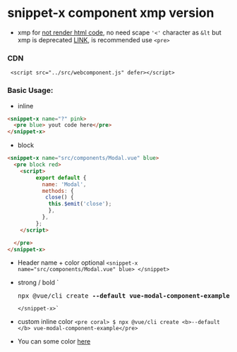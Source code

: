 # snippet-x component xmp version

- xmp for <ins>not render html code</ins>, no need scape `'<'` character as `&lt` but xmp is deprecated [LINK](https://developer.mozilla.org/en-US/docs/Web/HTML/Element/xmp), is recommended use `<pre>`

### CDN

` <script src="../src/webcomponent.js" defer></script>`

### Basic Usage:

- inline

```html
<snippet-x name="?" pink>
  <pre blue> yout code here</pre>
</snippet-x>
```

- block

```html
<snippet-x name="src/components/Modal.vue" blue>
  <pre block red>
    <script>
         export default {
           name: 'Modal',
           methods: {
            close() {
             this.$emit('close');
             },
           },
         };
    </script>

  </pre>
</snippet-x>
```

- Header name + color optional
  `<snippet-x name="src/components/Modal.vue" blue> </snippet>`

- strong / bold
  ` <snippet-x name="Footer.vue">
  <pre>
  npx @vue/cli create <b>--default vue-modal-component-example</b>
  </pre>
      </snippet-x>`
- custom inline color `<pre coral> $ npx @vue/cli create <b>--default </b> vue-modal-component-example</pre>`

- You can some color [here](https://design.volvocars.com/colour/brand-colours/)
